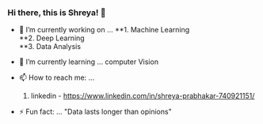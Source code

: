 ### Hi there, this is Shreya! 👋

- 🔭 I’m currently working on ... 
        **1. Machine Learning <br />
        **2. Deep Learning <br /> 
        **3. Data Analysis <br />
- 🌱 I’m currently learning ... computer Vision

- 📫 How to reach me: ... 
     1. linkedin - https://www.linkedin.com/in/shreya-prabhakar-740921151/

- ⚡ Fun fact: ... 
     "Data lasts longer than opinions"

